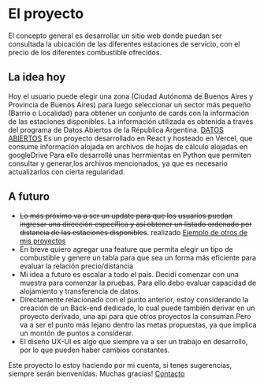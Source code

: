# El proyecto
  El concepto general es  desarrollar un  sitio  web donde puedan ser consultada la ubicación de las diferentes estaciones de servicio, con el precio de los diferentes combustible ofrecidos. 
## La idea hoy
Hoy el usuario puede elegir una zona (Ciudad Autónoma de Buenos Aires y Provincia de Buenos Aires) para luego seleccionar un sector más pequeño  (Barrio  o Localidad) para obtener un conjunto de cards con la información de las estaciones disponibles.
La información utilizada es obtenida a través del programa de Datos Abiertos de la Républica Argentina.
[DATOS ABIERTOS](https://www.datos.gob.ar/)
Es un proyecto desarrollado en React y hosteado en Vercel, que consume información alojada en archivos de hojas de cálculo alojadas en googleDrive
Para ello desarrollé unas herrmientas en Python que permiten consultar y generar,los archivos mencionados, ya que es necesario  actualizarlos con cierta regularidad.

## A futuro
- ~~Lo más próximo va a ser un update para que los usuarios puedan ingresar una dirección específica y así obtener un listado ordenado por distancia de las estaciones disponibles~~. realizado
  [Ejemplo de otros de mis proyectos](https://dondeba.vercel.app/)
- En breve quiero agregar una feature que permita elegir un tipo de combustible y genere un tabla para que sea un forma más eficiente para evaluar la relación precio/distancia
- Mi idea a futuro es escalar a todo el pais. Decidí comenzar con una muestra para comenzar la pruebas.
  Para ello debo evaluar capacidad de alojamiento y transferencia de datos.
- Directamente relacionado con el punto anterior, estoy considerando la creación de un Back-end dedicado, lo cual puede también derivar en un proyecto derivado, una api para   que otros proyectos la consuman.Pero va a ser el punto más lejano dentro las metas propuestas, ya que implica un montón de puntos a considerar.
- El diseño UX-UI es algo que siempre va a ser un trabajo en desarrollo, por lo que pueden haber cambios constantes.
  

Este proyecto lo estoy haciendo por mi cuenta, si tenes sugerencias, siempre serán bienvenidas.
Muchas gracias!
[Contacto](https://rom1na.github.io/portfolio/)


 
 


